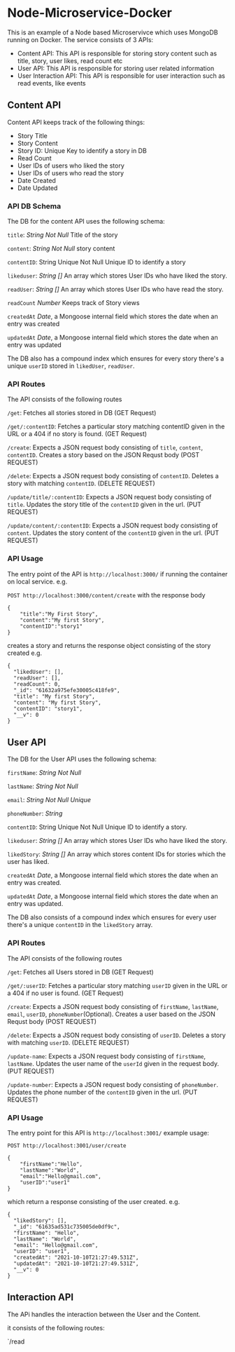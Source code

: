 # Node-Microservice-Docker

This is an example of a Node based Microservivce which uses MongoDB running on Docker. The service consists of 3 APIs:

<ul>
    <li>Content API: This API is responsible for storing story content such as title, story, user likes, read count etc</li>
    <li>User API: This API is responsible for storing user related information</li>
    <li>User Interaction API: This API is responsible for user interaction such as read events, like events</li>
</ul>

## Content API
Content API keeps track of the following things:

<ul>
    <li>Story Title</li>
    <li>Story Content</li>
    <li>Story ID: Unique Key to identify a story in DB</li>
    <li>Read Count</li>
    <li>User IDs of users who liked the story</li>
    <li>User IDs of users who read the story</li>
    <li>Date Created</li>
    <li>Date Updated</li>
</ul>

### API DB Schema

The DB for the content API uses the following schema:

`title`: _String_ _Not Null_ Title of the story

`content`: _String Not Null_ story content

`contentID`: String Unique Not Null Unique ID to identify a story

`likeduser`: _String []_ An array which stores User IDs who have liked the story.

`readUser`:  _String []_ An array which stores User IDs who have read the story.

`readCount` _Number_ Keeps track of Story views

`createdAt` _Date_, a Mongoose internal field which stores the date when an entry was created

`updatedAt` _Date_, a Mongoose internal field which stores the date when an entry was updated

The DB also has a compound index which ensures for every story there's a unique `userID` stored in `likedUser`, `readUser`.

### API Routes

The API consists of the following routes

`/get`: Fetches all stories stored in DB (GET Request)

`/get/:contentID`: Fetches a particular story matching contentID given in the URL or a 404 if no story is found. (GET Request)

`/create`: Expects a JSON request body consisting of `title`, `content`, `contentID`. Creates a story based on the JSON Requst body (POST REQUEST)

`/delete`: Expects a JSON request body consisting of `contentID`. Deletes a story with matching `contentID`. (DELETE REQUEST)

`/update/title/:contentID`: Expects a JSON request body consisting of `title`. Updates the story title of the `contentID` given in the url. (PUT REQUEST)

`/update/content/:contentID`: Expects a JSON request body consisting of `content`. Updates the story content of the `contentID` given in the url. (PUT REQUEST)

### API Usage

The entry point of the API is `http://localhost:3000/` if running the container on local service. 
e.g.

`POST http://localhost:3000/content/create` with the response body
```
{
	"title":"My First Story",
	"content":"My first Story",
	"contentID":"story1"
}
```
creates a story and returns the response object consisting of the story created e.g.

```
{
  "likedUser": [],
  "readUser": [],
  "readCount": 0,
  "_id": "61632a975efe30005c418fe9",
  "title": "My first Story",
  "content": "My first Story",
  "contentID": "story1",
  "__v": 0
}
```

## User API 

The DB for the User API uses the following schema:

`firstName`: _String_ _Not Null_ 

`lastName`: _String Not Null_ 

`email`: _String Not Null Unique_ 

`phoneNumber`: _String_ 

`contentID`: String Unique Not Null Unique ID to identify a story.

`likeduser`: _String []_ An array which stores User IDs who have liked the story.

`likedStory`:  _String []_ An array which stores content IDs for stories which the user has liked.

`createdAt` _Date_, a Mongoose internal field which stores the date when an entry was created.

`updatedAt` _Date_, a Mongoose internal field which stores the date when an entry was updated.

The DB also consists of a compound index which ensures for every user there's a unique `contentID` in the `likedStory` array.

### API Routes

The API consists of the following routes

`/get`: Fetches all Users stored in DB (GET Request)

`/get/:userID`: Fetches a particular story matching `userID` given in the URL or a 404 if no user is found. (GET Request)

`/create`: Expects a JSON request body consisting of `firstName`, `lastName`, `email`, `userID`, `phoneNumber`(Optional). Creates a user based on the JSON Requst body (POST REQUEST)

`/delete`: Expects a JSON request body consisting of `userID`. Deletes a story with matching `userID`. (DELETE REQUEST)

`/update-name`: Expects a JSON request body consisting of `firstName`, `lastName`. Updates the user name of the `userId` given in the request body. (PUT REQUEST)

`/update-number`: Expects a JSON request body consisting of `phoneNumber`. Updates the phone number of the `contentID` given in the url. (PUT REQUEST)

### API Usage

The entry point for this API is `http://localhost:3001/` example usage:

```
POST http://localhost:3001/user/create

{
	"firstName":"Hello",
	"lastName":"World",
	"email":"Hello@gmail.com",
	"userID":"user1"
}
```
which return a response consisting of the user created. e.g.
```
{
  "likedStory": [],
  "_id": "61635ad531c735005de0df9c",
  "firstName": "Hello",
  "lastName": "World",
  "email": "Hello@gmail.com",
  "userID": "user1",
  "createdAt": "2021-10-10T21:27:49.531Z",
  "updatedAt": "2021-10-10T21:27:49.531Z",
  "__v": 0
}
```

## Interaction API

The APi handles the interaction between the User and the Content.

it consists of the following routes:

`/read
